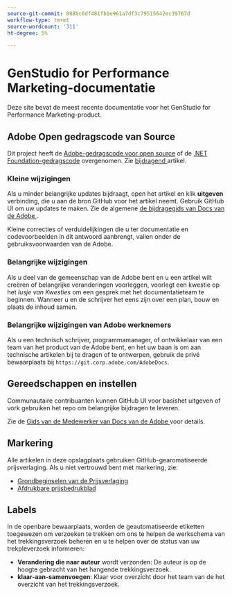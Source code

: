 ```yaml
---
source-git-commit: 088bc6df481fb1e961a7df3c79515642ec39767d
workflow-type: tm+mt
source-wordcount: '311'
ht-degree: 5%

---
```

# GenStudio for Performance Marketing-documentatie

Deze site bevat de meest recente documentatie voor het GenStudio for Performance Marketing-product.

## Adobe Open gedragscode van Source

Dit project heeft de [Adobe-gedragscode voor open source](code-of-conduct.md) of de [.NET Foundation-gedragscode](https://dotnetfoundation.org/about/policies/code-of-conduct) overgenomen. Zie [ bijdragend ](contributing.md) artikel.

### Kleine wijzigingen

Als u minder belangrijke updates bijdraagt, open het artikel en klik **uitgeven** verbinding, die u aan de bron GitHub voor het artikel neemt. Gebruik GitHub UI om uw updates te maken. Zie de algemene [ de bijdragegids van Docs van de Adobe ](https://experienceleague.adobe.com/en/docs/contributor/contributor-guide/introduction).

Kleine correcties of verduidelijkingen die u ter documentatie en codevoorbeelden in dit antwoord aanbrengt, vallen onder de gebruiksvoorwaarden van de Adobe.

### Belangrijke wijzigingen

Als u deel van de gemeenschap van de Adobe bent en u een artikel wilt creëren of belangrijke veranderingen voorleggen, voorlegt een kwestie op het _lusje van Kwesties_ om een gesprek met het documentatieteam te beginnen. Wanneer u en de schrijver het eens zijn over een plan, bouw en plaats de inhoud samen.

### Belangrijke wijzigingen van Adobe werknemers

Als u een technisch schrijver, programmamanager, of ontwikkelaar van een team van het product van de Adobe bent, en het uw baan is om aan technische artikelen bij te dragen of te ontwerpen, gebruik de privé bewaarplaats bij `https://git.corp.adobe.com/AdobeDocs`.

## Gereedschappen en instellen

Communautaire contribuanten kunnen GitHub UI voor basishet uitgeven of vork gebruiken het repo om belangrijke bijdragen te leveren.

Zie de [ Gids van de Medewerker van Docs van de Adobe ](https://experienceleague.adobe.com/en/docs/contributor/contributor-guide/introduction) voor details.

## Markering

Alle artikelen in deze opslagplaats gebruiken GitHub-gearomatiseerde prijsverlaging. Als u niet vertrouwd bent met markering, zie:

- [ Grondbeginselen van de Prijsverlaging ](https://docs.github.com/en/get-started/writing-on-github/getting-started-with-writing-and-formatting-on-github/basic-writing-and-formatting-syntax)
- [ Afdrukbare prijsbedrukblad ](https://docs.github.com/en/get-started/getting-started-with-git/git-cheatsheet)

## Labels

In de openbare bewaarplaats, worden de geautomatiseerde etiketten toegewezen om verzoeken te trekken om ons te helpen de werkschema van het trekkingsverzoek beheren en u te helpen over de status van uw trekpleverzoek informeren:

- **Verandering die naar auteur** wordt verzonden: De auteur is op de hoogte gebracht van het hangende trekkingsverzoek.
- **klaar-aan-samenvoegen**: Klaar voor overzicht door het team van de het overzicht van het trekkingsverzoek.
